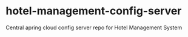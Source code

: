 # hotel-management-config-server
Central apring cloud config server repo for Hotel Management System
